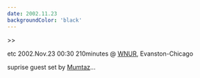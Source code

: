 ```yaml
---
date: 2002.11.23
backgroundColor: 'black'
---
```


\>>  

etc 2002.Nov.23 00:30 210minutes @ [WNUR](http://www.wnur.org/), Evanston-Chicago  

suprise guest set by [Mumtaz](http://www.zacharylubin.com/)...